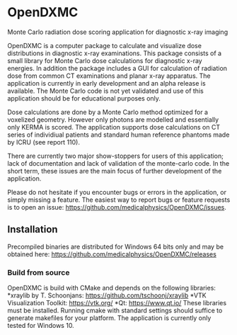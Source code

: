 # OpenDXMC
Monte Carlo radiation dose scoring application for diagnostic x-ray imaging

OpenDXMC is a computer package to calculate and visualize dose distributions in diagnostic x-ray examinations. This package consists of a small library for Monte Carlo dose calculations for diagnostic x-ray energies. In addition the package includes a GUI for calculation of radiation dose from common CT examinations and planar x-ray apparatus. The application is currently in early development and an alpha release is available. The Monte Carlo code is not yet validated and use of this application should be for educational purposes only.

Dose calculations are done by a Monte Carlo method optimized for a voxelized geometry. However only photons are modelled and essentially only KERMA is scored. The application supports dose calculations on CT series of individiual patients and standard human reference phantoms made by ICRU (see report 110).

There are currently two major show-stoppers for users of this application; lack of documentation and lack of validation of the monte-carlo code. In the short term, these issues are the main focus of further development of the application.

Please do not hesitate if you encounter bugs or errors in the application, or simply missing a feature. The easiest way to report bugs or feature requests is to open an issue: https://github.com/medicalphysics/OpenDXMC/issues. 

## Installation
Precompiled binaries are distributed for Windows 64 bits only and may be obtained here: https://github.com/medicalphysics/OpenDXMC/releases

### Build from source
OpenDXMC is build with CMake and depends on the following libraries:
*xraylib by T. Schoonjans: https://github.com/tschoonj/xraylib
*VTK Visualization Toolkit: https://vtk.org/
*Qt: https://www.qt.io/
These libraries must be installed. Running cmake with standard settings should suffice to generate makefiles for your platform. The application is currently only tested for Windows 10.


